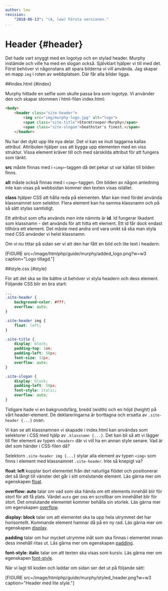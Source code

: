 ```yaml
---
author: lew
revision:
    "2018-06-13": "(A, lew) Första versionen."
...
```

Header {#header}
=======================

Det hade vart snyggt med en logotyp och en stylad header. Murphy instämde och ville ha med en slogan också. Självklart hjälper vi till med det. Först behöver vi någonstans att spara bilderna vi vill använda. Jag skapar en mapp `img` i roten av webbplatsen. Där får alla bilder ligga.



##index.html {#index}

Murphy hittade en selfie som skulle passa bra som logotyp. Vi använder den och skapar stommen i html-filen index.html:

```html
<body>
    <header class="site-header">
        <img src="img/murphy-logo.jpg" alt="logo">
        <span class="site-title">Stormtrooper-Murphy</span>
        <span class="site-slogan">Deathstar's finest.</span>
    </header>
```

Nu har det dykt upp lite nya delar. Det vi kan se inuti taggarna kallas *attribut*. Attributen hjälper oss att bygga upp elementen med en viss struktur. Vissa element kräver till och med särskilda attribut för att fungera som tänkt.

**src** måste finnas med i `<img>`-taggen då det pekar ut var källan till bilden finns.  

**alt** måste också finnas med i `<img>`-taggen. Om bilden av någon anledning inte kan visas på webbsidan kommer den texten visas istället.  

**class** hjälper CSS att hålla reda på elementen. Man kan med fördel använda klassnamnet som selektor. Flera element kan ha samma klassnamn och på så sätt stylas samtidigt.  

Ett attribut som ofta används men inte nämnts är **id**. Id fungerar likadant som klassnamn - det används för att hitta ett element. Ett id får dock endast tillhöra ett element. Det måste med andra ord vara unikt så ska man styla med CSS använder vi helst klassnamn.

Om vi nu tittar på sidan ser vi att den har fått en bild och lite text i headern:

[FIGURE src=/image/htmlphp/guide/murphy/added_logo.png?w=w3 caption="Logo tillagd."]



##style.css {#style}

För att det ska se lite bättre ut behöver vi styla headern och dess element. Följande CSS blir en bra start:

```css
...
.site-header {
    background-color: #fff;
    overflow: auto;
}

.site-header img {
    float: left;
}

.site-title {
    display: block;
    padding-top: 1em;
    padding-left: 50px;
    font-size: 32px;
    overflow: auto;
}

.site-slogan {
    display: block;
    padding-left: 50px;
    font-style: italic;
    overflow: auto;
}
```

Tidigare hade vi en bakgrundsfärg, bredd (width) och en höjd (height) på vårt header-element. De deklareringarna är borttagna och ersatta av `.site-header {...}` ovan.

Vi kan se att klassnamnen vi skapade i index.html kan användas som selektorer i CSS med hjälp av `.klassnamn {...}`. Det kan bli så att vi lägger till fler element av typen `<header>` där vi vill ha en annan style senare. Vad är det som händer i CSS-filen då?

Selektorn `.site-header img {...}` stylar alla element av typen `<img>` som finns i element med klassnamnet `.site-header`. Inte så knepigt va?

**float: left** kopplar bort elementet från det naturliga flödet och positionerar det så långt till vänster det går i sitt omslutande element. Läs gärna mer om egenskapen [float](https://developer.mozilla.org/en-US/docs/Web/CSS/float).

**overflow: auto** talar om vad som ska hända om ett elements innehåll blir för stort för att få plats. Värdet `auto` ger oss en scrollbar om innehållet blir för stort. Det omslutande elementet kommer behålla sin storlek. Läs gärna mer om egenskapen [overflow](https://developer.mozilla.org/en-US/docs/Web/CSS/overflow).

**display: block** talar om att elementet ska ta upp hela utrymmet det har horisontellt. Kommande element hamnar då på en ny rad. Läs gärna mer om egenskapen [display](https://developer.mozilla.org/en-US/docs/Web/CSS/display).

**padding** talar om hur mycket utrymme inåt som ska finnas i elementet innan dess innehåll ritas ut. Läs gärna mer om egenskapen [padding](https://developer.mozilla.org/en-US/docs/Web/CSS/padding).

**font-style: italic** talar om att texten ska visas som kursiv. Läs gärna mer om egenskapen [font-style](https://developer.mozilla.org/en-US/docs/Web/CSS/font-style).

När vi lagt till koden och laddar om sidan ser det ut på följande sätt:

[FIGURE src=/image/htmlphp/guide/murphy/styled_header.png?w=w3 caption="Header med lite style."]
